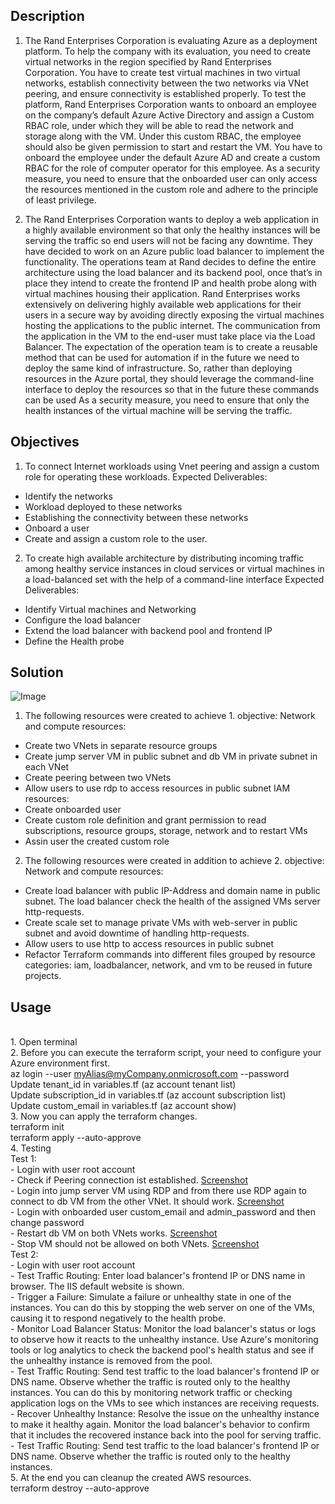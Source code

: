 ## Description
1. The Rand Enterprises Corporation is evaluating Azure as a deployment platform. To help the company with its evaluation, you need to create virtual networks in the region specified by Rand Enterprises Corporation. You have to create test virtual machines in two virtual networks, establish connectivity between the two networks via VNet peering, and ensure connectivity is established properly.
To test the platform, Rand Enterprises Corporation wants to onboard an employee on the company’s default Azure Active Directory and assign a Custom RBAC role, under which they will be able to read the network and storage along with the VM. Under this custom RBAC, the employee should also be given permission to start and restart the VM. You have to onboard the employee under the default Azure AD and create a custom RBAC for the role of computer operator for this employee.
As a security measure, you need to ensure that the onboarded user can only access the resources mentioned in the custom role and adhere to the principle of least privilege.

2. The Rand Enterprises Corporation wants to deploy a web application in a highly available environment so that only the healthy instances will be serving the traffic so end users will not be facing any downtime. They have decided to work on an Azure public load balancer to implement the functionality.
The operations team at Rand decides to define the entire architecture using the load balancer and its backend pool, once that’s in place they intend to create the frontend IP and health probe along with virtual machines housing their application.
Rand Enterprises works extensively on delivering highly available web applications for their users in a secure way by avoiding directly exposing the virtual machines hosting the applications to the public internet. The communication from the application in the VM to the end-user must take place via the Load Balancer.
The expectation of the operation team is to create a reusable method that can be used for automation if in the future we need to deploy the same kind of infrastructure. So, rather than deploying resources in the Azure portal, they should leverage the command-line interface to deploy the resources so that in the future these commands can be used
As a security measure, you need to ensure that only the health instances of the virtual machine will be serving the traffic.

## Objectives
1. To connect Internet workloads using Vnet peering and assign a custom role for operating these workloads.
Expected Deliverables:
- Identify the networks
- Workload deployed to these networks
- Establishing the connectivity between these networks
- Onboard a user
- Create and assign a custom role to the user.

2. To create high available architecture by distributing incoming traffic among healthy service instances in cloud services or virtual machines in a load-balanced set with the help of a command-line interface
Expected Deliverables:
- Identify Virtual machines and Networking
- Configure the load balancer
- Extend the load balancer with backend pool and frontend IP
- Define the Health probe

## Solution
![Image](https://github.com/huyphamch/terraform-azure-vnet-peering/blob/main/diagrams/IT-Architecture.png)
1. The following resources were created to achieve 1. objective:
Network and compute resources:
- Create two VNets in separate resource groups
- Create jump server VM in public subnet and db VM in private subnet in each VNet
- Create peering between two VNets
- Allow users to use rdp to access resources in public subnet
IAM resources:
- Create onboarded user
- Create custom role definition and grant permission to read subscriptions, resource groups, storage, network and to restart VMs
- Assin user the created custom role
2. The following resources were created in addition to achieve 2. objective:
Network and compute resources:
- Create load balancer with public IP-Address and domain name in public subnet. The load balancer check the health of the assigned VMs server http-requests.
- Create scale set to manage private VMs with web-server in public subnet and avoid downtime of handling http-requests.
- Allow users to use http to access resources in public subnet
- Refactor Terraform commands into different files grouped by resource categories: iam, loadbalancer, network, and vm to be reused in future projects.
  
## Usage
<br /> 1. Open terminal
<br /> 2. Before you can execute the terraform script, your need to configure your Azure environment first.
<br /> az login --user <myAlias@myCompany.onmicrosoft.com> --password <myPassword>
<br /> Update tenant_id in variables.tf (az account tenant list)
<br /> Update subscription_id in variables.tf (az account subscription list)
<br /> Update custom_email in variables.tf (az account show)
<br /> 3. Now you can apply the terraform changes.
<br /> terraform init
<br /> terraform apply --auto-approve
<br /> 4. Testing
<br />Test 1: 
<br /> - Login with user root account
<br /> - Check if Peering connection ist established. [Screenshot](https://github.com/huyphamch/terraform-azure-vnet-peering/blob/main/Screenshot/Test1_01_Peering.png)
<br /> - Login into jump server VM using RDP and from there use RDP again to connect to db VM from the other VNet. It should work. [Screenshot](https://github.com/huyphamch/terraform-azure-vnet-peering/blob/main/Screenshot/Test1_02_RDP_External_VNet.png)
<br /> - Login with onboarded user custom_email and admin_password and then change password
<br /> - Restart db VM on both VNets works. [Screenshot](https://github.com/huyphamch/terraform-azure-vnet-peering/blob/main/Screenshot/Test1_03_Restart_dbVM.png)
<br /> - Stop VM should not be allowed on both VNets. [Screenshot](https://github.com/huyphamch/terraform-azure-vnet-peering/blob/main/Screenshot/Test1_04_Stop_dbVM.png)
<br />Test 2: 
<br /> - Login with user root account
<br /> - Test Traffic Routing: Enter load balancer's frontend IP or DNS name in browser. The IIS default website is shown.
<br /> - Trigger a Failure: Simulate a failure or unhealthy state in one of the instances. You can do this by stopping the web server on one of the VMs, causing it to respond negatively to the health probe.
<br /> - Monitor Load Balancer Status: Monitor the load balancer's status or logs to observe how it reacts to the unhealthy instance. Use Azure's monitoring tools or log analytics to check the backend pool's health status and see if the unhealthy instance is removed from the pool.
<br /> - Test Traffic Routing: Send test traffic to the load balancer's frontend IP or DNS name. Observe whether the traffic is routed only to the healthy instances. You can do this by monitoring network traffic or checking application logs on the VMs to see which instances are receiving requests.
<br /> - Recover Unhealthy Instance: Resolve the issue on the unhealthy instance to make it healthy again. Monitor the load balancer's behavior to confirm that it includes the recovered instance back into the pool for serving traffic.
<br /> - Test Traffic Routing: Send test traffic to the load balancer's frontend IP or DNS name. Observe whether the traffic is routed only to the healthy instances. 
<br /> 5. At the end you can cleanup the created AWS resources.
<br /> terraform destroy --auto-approve
